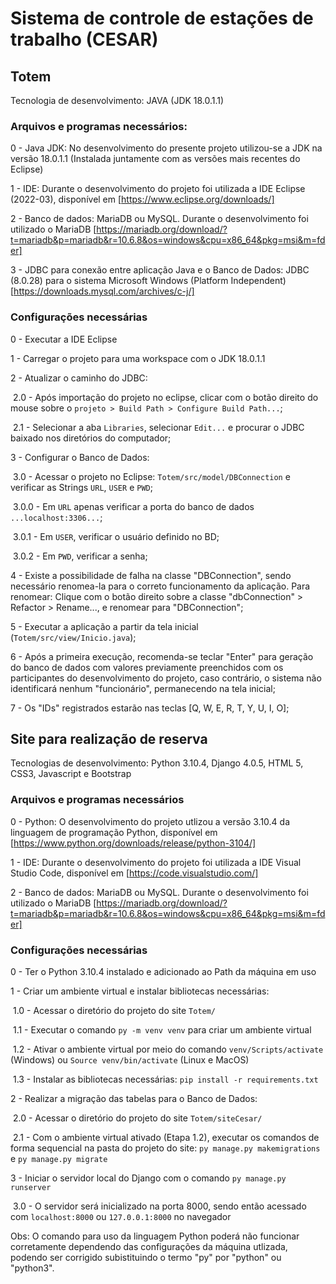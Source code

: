# Sistema de controle de estações de trabalho (CESAR)

## Totem 

Tecnologia de desenvolvimento: JAVA (JDK 18.0.1.1)

### Arquivos e programas necessários:

0 - Java JDK: No desenvolvimento do presente projeto utilizou-se a JDK na versão 18.0.1.1 (Instalada juntamente com as versões mais recentes do Eclipse)

1 - IDE: Durante o desenvolvimento do projeto foi utilizada a IDE Eclipse (2022-03), disponível em [https://www.eclipse.org/downloads/]

2 - Banco de dados: MariaDB ou MySQL. Durante o desenvolvimento foi utilizado o MariaDB [https://mariadb.org/download/?t=mariadb&p=mariadb&r=10.6.8&os=windows&cpu=x86_64&pkg=msi&m=fder]

3 - JDBC para conexão entre aplicação Java e o Banco de Dados: JDBC (8.0.28) para o sistema Microsoft Windows (Platform Independent) [https://downloads.mysql.com/archives/c-j/]

### Configurações necessárias

0 - Executar a IDE Eclipse

1 - Carregar o projeto para uma workspace com o JDK 18.0.1.1

2 - Atualizar o caminho do JDBC: 

​	2.0 - Após importação do projeto no eclipse, clicar com o botão direito do mouse sobre o `projeto > Build Path > Configure Build Path...`;

​	2.1 - Selecionar a aba `Libraries`, selecionar `Edit...` e procurar o JDBC baixado nos diretórios do computador;

3 - Configurar o Banco de Dados:

​	3.0 - Acessar o projeto no Eclipse: `Totem/src/model/DBConnection` e verificar as Strings `URL`, `USER` e `PWD`;

​		3.0.0 - Em `URL` apenas verificar a porta do banco de dados `...localhost:3306...`;

​		3.0.1 - Em `USER`, verificar o usuário definido no BD;

​		3.0.2 - Em `PWD`, verificar a senha;

4 - Existe a possibilidade de falha na classe "DBConnection", sendo necessário renomea-la para o correto funcionamento da aplicação. Para renomear: Clique com o botão direito sobre a classe "dbConnection" > Refactor > Rename..., e renomear para "DBConnection";

5 - Executar a aplicação a partir da tela inicial (`Totem/src/view/Inicio.java`);

6 - Após a primeira execução, recomenda-se teclar "Enter" para geração do banco de dados com valores previamente preenchidos com os participantes do desenvolvimento do projeto, caso contrário, o sistema não identificará nenhum "funcionário", permanecendo na tela inicial;

7 - Os "IDs" registrados estarão nas teclas [Q, W, E, R, T, Y, U, I, O];



## Site para realização de reserva

Tecnologias de desenvolvimento: Python 3.10.4, Django 4.0.5, HTML 5, CSS3, Javascript e Bootstrap

### Arquivos e programas necessários

0 - Python: O desenvolvimento do projeto utlizou a versão 3.10.4 da linguagem de programação Python, disponível em [https://www.python.org/downloads/release/python-3104/]

1 - IDE: Durante o desenvolvimento do projeto foi utilizada a IDE Visual Studio Code, disponível em [https://code.visualstudio.com/]

2 - Banco de dados: MariaDB ou MySQL. Durante o desenvolvimento foi utilizado o MariaDB [https://mariadb.org/download/?t=mariadb&p=mariadb&r=10.6.8&os=windows&cpu=x86_64&pkg=msi&m=fder]

### Configurações necessárias

0 - Ter o Python 3.10.4 instalado e adicionado ao Path da máquina em uso

1 - Criar um ambiente virtual e instalar bibliotecas necessárias: 

​	1.0 - Acessar o diretório do projeto do site `Totem/` 

​	1.1 - Executar o comando `py -m venv venv` para criar um ambiente virtual

​	1.2 - Ativar o ambiente virtual por meio do comando `venv/Scripts/activate` (Windows) ou `Source venv/bin/activate` (Linux e MacOS)

​	1.3 - Instalar as bibliotecas necessárias: `pip install -r requirements.txt`

2 - Realizar a migração das tabelas para o Banco de Dados:

​	2.0 - Acessar o diretório do projeto do site `Totem/siteCesar/`

​	2.1 - Com o ambiente virtual ativado (Etapa 1.2), executar os comandos de forma sequencial na pasta do projeto do site: `py manage.py makemigrations` e `py manage.py migrate`

3 - Iniciar o servidor local do Django com o comando `py manage.py runserver`

​	3.0 - O servidor será inicializado na porta 8000, sendo então acessado com `localhost:8000` ou `127.0.0.1:8000` no navegador 

Obs: O comando para uso da linguagem Python poderá não funcionar corretamente dependendo das configurações da máquina utlizada, podendo ser corrigido subistituindo o termo "py" por "python" ou "python3".
